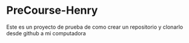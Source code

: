 # PreCourse-Henry
Este es un proyecto de prueba de como crear un repositorio y clonarlo desde github a mi computadora
